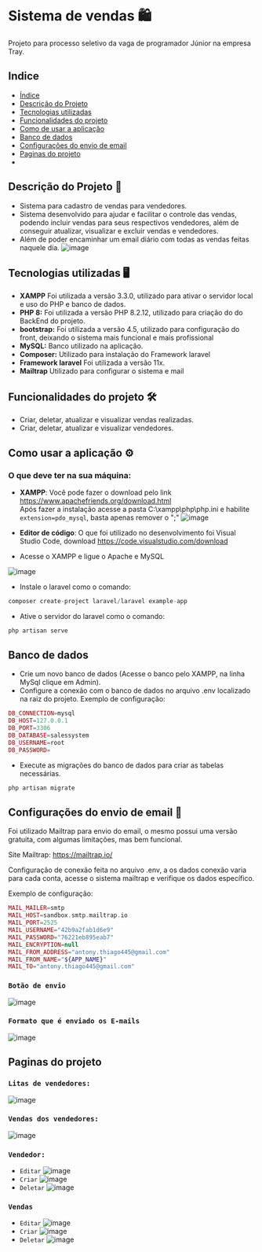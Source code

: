 # Sistema de vendas 🛍️

Projeto para processo seletivo da vaga de programador Júnior na empresa Tray.

## Indice
* [Índice](https://github.com/Antony-Chagas/salesSystem/edit/main/README.md#indice)
* [Descrição do Projeto](https://github.com/Antony-Chagas/salesSystem/blob/main/README.md#descri%C3%A7%C3%A3o-do-projeto-)
* [Tecnologias utilizadas](https://github.com/Antony-Chagas/salesSystem/blob/main/README.md#tecnologias-utilizadas-)
* [Funcionalidades do projeto](https://github.com/Antony-Chagas/salesSystem/edit/main/README.md#indice)
* [Como de usar a aplicação](https://github.com/Antony-Chagas/salesSystem/edit/main/README.md#indice)
* [Banco de dados](https://github.com/Antony-Chagas/salesSystem/edit/main/README.md#indice)
* [Configurações do envio de email](https://github.com/Antony-Chagas/salesSystemTray/blob/main/README.md#configura%C3%A7%C3%B5es-do-envio-de-email-)
* [Paginas do projeto](https://github.com/Antony-Chagas/salesSystem/edit/main/README.md#indice)
* 

## Descrição do Projeto 📰
* Sistema para cadastro de vendas para vendedores.
* Sistema desenvolvido para ajudar e facilitar o controle das vendas, podendo incluir vendas para seus respectivos vendedores, além de conseguir atualizar, visualizar e excluir vendas e vendedores.
* Além de poder encaminhar um email diário com todas as vendas feitas naquele dia.
  ![image](https://github.com/Antony-Chagas/salesSystem/assets/104728389/e7b874e8-48f2-4e88-a502-e6274d95390e)

## Tecnologias utilizadas 🖥
* **XAMPP** Foi utilizada a versão 3.3.0, utilizado para ativar o servidor local e uso do PHP e banco de dados.
* **PHP 8:** Foi utilizada a versão  PHP 8.2.12, utilizado para criação do do BackEnd do projeto.
* **bootstrap:** Foi utilizada a versão 4.5, utilizado para configuração do front, deixando o sistema mais funcional e mais profissional
* **MySQL:** Banco utilizado na aplicação.
* **Composer:** Utilizado para instalação do Framework laravel
* **Framework laravel** Foi utilizada a versão 11x.
* **Mailtrap** Utilizado para configurar o sistema e mail

## Funcionalidades do projeto 🛠️

* Criar, deletar, atualizar e visualizar vendas realizadas.
* Criar, deletar, atualizar e visualizar vendedores.

## Como usar a aplicação ⚙️

### O que deve ter na sua máquina:
* **XAMPP**: Você pode fazer o download pelo link https://www.apachefriends.org/download.html <br>
  Após fazer a instalação acesse a pasta C:\xampp\php\php.ini e habilite `extension=pdo_mysql`, basta apenas remover o ";"
  ![image](https://github.com/Antony-Chagas/salesSystem/assets/104728389/ce1e5437-e1ba-49ee-9a5b-0e04e6b8351f)

* **Editor de código**: O que foi utilizado no desenvolvimento foi Visual Studio Code, download https://code.visualstudio.com/download
* Acesse o XAMPP e ligue o Apache e MySQL
  
 ![image](https://github.com/Antony-Chagas/salesSystem/assets/104728389/f5fe1b87-6776-4039-8fb7-8e9220469452)

* Instale o laravel como o comando:
~~~php
composer create-project laravel/laravel example-app
~~~ 
* Ative o servidor do laravel como o comando:
~~~php
php artisan serve
~~~
    
## Banco de dados
* Crie um novo banco de dados (Acesse o banco pelo XAMPP, na linha MySql clique em Admin).
* Configure a conexão com o banco de dados no arquivo .env localizado na raiz do projeto. Exemplo de configuração:
~~~php
DB_CONNECTION=mysql
DB_HOST=127.0.0.1
DB_PORT=3306
DB_DATABASE=salessystem
DB_USERNAME=root
DB_PASSWORD=
~~~
* Execute as migrações do banco de dados para criar as tabelas necessárias.
~~~php
php artisan migrate
~~~
## Configurações do envio de email 📩
 Foi utilizado Mailtrap para envio do email, o mesmo possui uma versão gratuita, com algumas limitações, mas bem funcional.
 
 Site Mailtrap: https://mailtrap.io/

 Configuração de conexão feita no arquivo .env, a os dados conexão varia para cada conta, acesse o sistema mailtrap e verifique os dados específico.
 
 Exemplo de configuração:
~~~php
MAIL_MAILER=smtp
MAIL_HOST=sandbox.smtp.mailtrap.io
MAIL_PORT=2525
MAIL_USERNAME="42b9a2fab1d6e9"
MAIL_PASSWORD="76221eb895eab7"
MAIL_ENCRYPTION=null
MAIL_FROM_ADDRESS="antony.thiago445@gmail.com"
MAIL_FROM_NAME="${APP_NAME}"
MAIL_TO="antony.thiago445@gmail.com"
~~~
### `Botão de envio`
![image](https://github.com/Antony-Chagas/salesSystemTray/assets/104728389/5db94849-e3bb-4209-9c96-41b7dbda8903)

### `Formato que é enviado os E-mails`
![image](https://github.com/Antony-Chagas/salesSystemTray/assets/104728389/986999bf-2023-4872-8afa-e1b0a0060a71)

 
## Paginas do projeto

### `Litas de vendedores:`
![image](https://github.com/Antony-Chagas/salesSystem/assets/104728389/8396846c-78ee-426e-9de3-e9d2d05ccbda)

### `Vendas dos vendedores:`
![image](https://github.com/Antony-Chagas/salesSystem/assets/104728389/29d54f65-3a8d-406f-b552-eefc2f9c5a83)

### `Vendedor:`
* `Editar` 
![image](https://github.com/Antony-Chagas/salesSystem/assets/104728389/99323925-0a2b-4ab5-ba51-94ec553ffe51)
* `Criar`
![image](https://github.com/Antony-Chagas/salesSystem/assets/104728389/6499ad89-b01a-4feb-9b2d-9aa19653e456)
* `Deletar`
![image](https://github.com/Antony-Chagas/salesSystem/assets/104728389/ff747b84-aa04-4644-a43e-6fa9e9f88569)

### `Vendas`
* `Editar`
![image](https://github.com/Antony-Chagas/salesSystem/assets/104728389/ba809475-4620-4d06-b386-7a7a84088663)
* `Criar`
![image](https://github.com/Antony-Chagas/salesSystem/assets/104728389/3eaf1b09-87a1-4b5b-bf5f-fdf4f4e0096a)
* `Deletar`
![image](https://github.com/Antony-Chagas/salesSystem/assets/104728389/9bc2be89-5422-4ef0-a4c3-32ded5b0a650)

